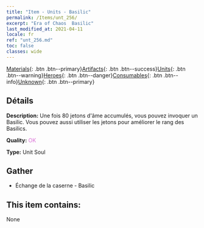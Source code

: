 ```yaml
---
title: "Item - Units - Basilic"
permalink: /Items/unt_256/
excerpt: "Era of Chaos  Basilic"
last_modified_at: 2021-04-11
locale: fr
ref: "unt_256.md"
toc: false
classes: wide
---
```

 [Materials](/fr/Items/){: .btn .btn--primary}[Artifacts](/fr/Items/Artifacts/){: .btn .btn--success}[Units](/fr/Items/Units/){: .btn .btn--warning}[Heroes](/fr/Items/Heroes/){: .btn .btn--danger}[Consumables](/fr/Items/Consumables/){: .btn .btn--info}[Unknown](/fr/Items/Unknown/){: .btn .btn--primary}

## Détails
 **Description:** Une fois 80 jetons d'âme accumulés, vous pouvez invoquer un Basilic. Vous pouvez aussi utiliser les jetons pour améliorer le rang des Basilics.

 **Quality:** <span style="color: #DA70D6">OK</span>

 **Type:** Unit Soul

## Gather

*    Échange de la caserne - Basilic 

## This item contains:

  None

